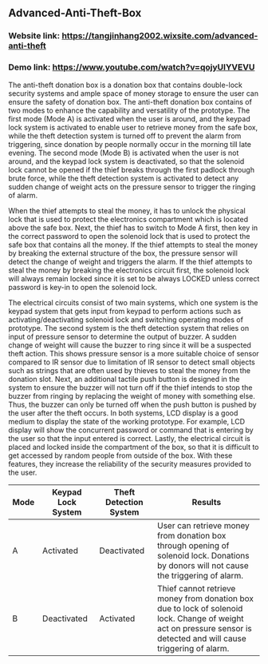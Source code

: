 ## Advanced-Anti-Theft-Box
### Website link: https://tangjinhang2002.wixsite.com/advanced-anti-theft
### Demo link: https://www.youtube.com/watch?v=qojyUIYVEVU
The anti-theft donation box is a donation box that contains double-lock security systems and ample space of money storage to ensure the user can ensure the safety of donation box. The anti-theft donation box contains of two modes to enhance the capability and versatility of the prototype. The first mode (Mode A) is activated when the user is around, and the keypad lock system is activated to enable user to retrieve money from the safe box, while the theft detection system is turned off to prevent the alarm from triggering, since donation by people normally occur in the morning till late evening. The second mode (Mode B) is activated when the user is not around, and the keypad lock system is deactivated, so that the solenoid lock cannot be opened if the thief breaks through the first padlock through brute force, while the theft detection system is activated to detect any sudden change of weight acts on the pressure sensor to trigger the ringing of alarm.

When the thief attempts to steal the money, it has to unlock the physical lock that is used to protect the electronics compartment which is located above the safe box. Next, the thief has to switch to Mode A first, then key in the correct password to open the solenoid lock that is used to protect the safe box that contains all the money. If the thief attempts to steal the money by breaking the external structure of the box, the pressure sensor will detect the change of weight and triggers the alarm. If the thief attempts to steal the money by breaking the electronics circuit first, the solenoid lock will always remain locked since it is set to be always LOCKED unless correct password is key-in to open the solenoid lock.
            
The electrical circuits consist of two main systems, which one system is the keypad system that gets input from keypad to perform actions such as activating/deactivating solenoid lock and switching operating modes of prototype. The second system is the theft detection system that relies on input of pressure sensor to determine the output of buzzer. A sudden change of weight will cause the buzzer to ring since it will be a suspected theft action. This shows pressure sensor is a more suitable choice of sensor compared to IR sensor due to limitation of IR sensor to detect small objects such as strings that are often used by thieves to steal the money from the donation slot. Next, an additional tactile push button is designed in the system to ensure the buzzer will not turn off if the thief intends to stop the buzzer from ringing by replacing the weight of money with something else. Thus, the buzzer can only be turned off when the push button is pushed by the user after the theft occurs.  In both systems, LCD display is a good medium to display the state of the working prototype. For example, LCD display will show the concurrent password or command that is entering by the user so that the input entered is correct. Lastly, the electrical circuit is placed and locked inside the compartment of the box, so that it is difficult to get accessed by random people from outside of the box. With these features, they increase the reliability of the security measures provided to the user.

| Mode | Keypad Lock System | Theft Detection System | Results |
|------|--------------------|------------------------|---------|
|A|Activated|Deactivated|User can retrieve money from donation box through opening of solenoid lock. Donations by donors will not cause the triggering of alarm.|
|B|Deactivated|Activated|Thief cannot retrieve money from donation box due to lock of solenoid lock. Change of weight act on pressure sensor is detected and will cause triggering of alarm.|
